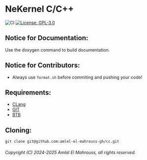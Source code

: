 # NeKernel C/C++

![CI](https://github.com/amlel-el-mahrouss/cc/actions/workflows/c-cpp.yml/badge.svg)
[![License: GPL-3.0](https://img.shields.io/badge/license-GPL--3.0-blue.svg)](LICENSE)

## Notice for Documentation:

Use the doxygen command to build documentation.

## Notice for Contributors:

- Always use `format.sh` before commiting and pushing your code!

## Requirements:

- [CLang](https://clang.llvm.org/)
- [GIT](https://git-scm.com/)
- [BTB](https://github.com/amlel-el-mahrouss/btb)

## Cloning:

```
git clone git@github.com:amlel-el-mahrouss-gh/cc.git
```

###### Copyright (C) 2024-2025 Amlal El Mahrouss, all rights reserved.
